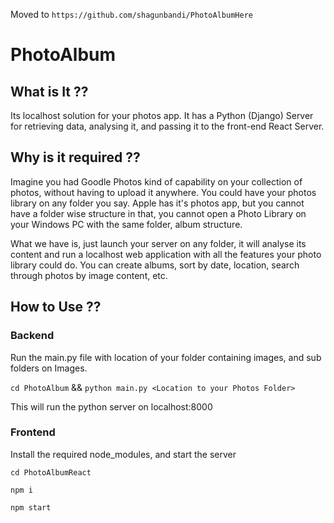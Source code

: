 Moved to `https://github.com/shagunbandi/PhotoAlbumHere`

# PhotoAlbum

## What is It ??

Its localhost solution for your photos app. It has a Python (Django) Server for retrieving data, analysing it, and passing it to the front-end React Server.

## Why is it required ??

Imagine you had Goodle Photos kind of capability on your collection of photos, without having to upload it anywhere. You could have your photos library on any folder you say. Apple has it's photos app, but you cannot have a folder wise structure in that, you cannot open a Photo Library on your Windows PC with the same folder, album structure. 

What we have is, just launch your server on any folder, it will analyse its content and run a localhost web application with all the features your photo library could do. You can create albums, sort by date, location, search through photos by image content, etc. 

## How to Use ??

### Backend

Run the main.py file with location of your folder containing images, and sub folders on Images. 

`cd PhotoAlbum` && `python main.py <Location to your Photos Folder>`

This will run the python server on localhost:8000

### Frontend

Install the required node_modules, and start the server

`cd PhotoAlbumReact`

`npm i`

`npm start`


